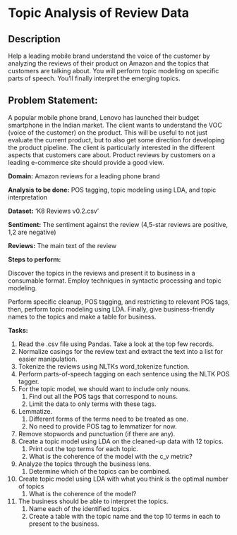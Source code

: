 # Topic Analysis of Review Data

## Description

Help a leading mobile brand understand the voice of the customer by analyzing the reviews of their product on Amazon and the topics that customers are talking about. You will perform topic modeling on specific parts of speech. You’ll finally interpret the emerging topics.

## Problem Statement:

A popular mobile phone brand, Lenovo has launched their budget smartphone in the Indian market. The client wants to understand the VOC (voice of the customer) on the product. This will be useful to not just evaluate the current product, but to also get some direction for developing the product pipeline. The client is particularly interested in the different aspects that customers care about. Product reviews by customers on a leading e-commerce site should provide a good view.

**Domain:** Amazon reviews for a leading phone brand

**Analysis to be done:** POS tagging, topic modeling using LDA, and topic interpretation

**Dataset:** ‘K8 Reviews v0.2.csv’

**Sentiment:** The sentiment against the review (4,5-star reviews are positive, 1,2 are negative)

**Reviews:** The main text of the review

**Steps to perform:**            

Discover the topics in the reviews and present it to business in a consumable format. Employ techniques in syntactic processing and topic modeling.

Perform specific cleanup, POS tagging, and restricting to relevant POS tags, then, perform topic modeling using LDA. Finally, give business-friendly names to the topics and make a table for business.

**Tasks:**

1. Read the .csv file using Pandas. Take a look at the top few records.
2. Normalize casings for the review text and extract the text into a list for easier manipulation.
3. Tokenize the reviews using NLTKs word_tokenize function.
4. Perform parts-of-speech tagging on each sentence using the NLTK POS tagger.
5. For the topic model, we should want to include only nouns.
    1. Find out all the POS tags that correspond to nouns.
    2. Limit the data to only terms with these tags.
6. Lemmatize.
    1. Different forms of the terms need to be treated as one.
    2. No need to provide POS tag to lemmatizer for now.
7. Remove stopwords and punctuation (if there are any).
8. Create a topic model using LDA on the cleaned-up data with 12 topics.
    1. Print out the top terms for each topic.
    2. What is the coherence of the model with the c_v metric?
9. Analyze the topics through the business lens.
    1. Determine which of the topics can be combined.
10. Create topic model using LDA with what you think is the optimal number of topics
    1. What is the coherence of the model?
11. The business should be able to interpret the topics.
    1. Name each of the identified topics.
    2. Create a table with the topic name and the top 10 terms in each to present to the business.
